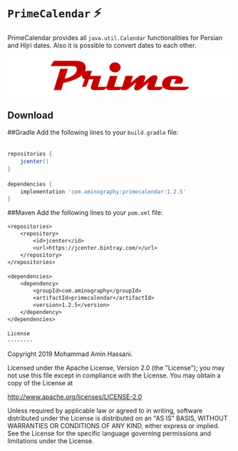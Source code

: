 # `PrimeCalendar` :zap:

PrimeCalendar provides all `java.util.Calendar` functionalities for Persian and Hijri dates.
Also it is possible to convert dates to each other.
  
![](static/prime_logo.png)
  
Download
--------
##Gradle
Add the following lines to your `build.gradle` file:
```gradle
  
repositories {
    jcenter()
}
  
dependencies {
    implementation 'com.aminography:primecalendar:1.2.5'
}
```

##Maven
Add the following lines to your `pom.xml` file:

```maven
<repositories>
    <repository>
        <id>jcenter</id>
        <url>https://jcenter.bintray.com/</url>
    </repository>
</repositories>

<dependencies>
    <dependency>
        <groupId>com.aminography</groupId>
        <artifactId>primecalendar</artifactId>
        <version>1.2.5</version>
    </dependency>
</dependencies>

License
--------
```
Copyright 2019 Mohammad Amin Hassani.

Licensed under the Apache License, Version 2.0 (the "License");
you may not use this file except in compliance with the License.
You may obtain a copy of the License at

   http://www.apache.org/licenses/LICENSE-2.0

Unless required by applicable law or agreed to in writing, software
distributed under the License is distributed on an "AS IS" BASIS,
WITHOUT WARRANTIES OR CONDITIONS OF ANY KIND, either express or implied.
See the License for the specific language governing permissions and
limitations under the License.
```
